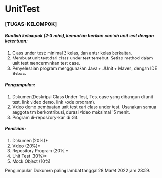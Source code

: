 # UnitTest 

### [TUGAS-KELOMPOK]

##### Buatlah kelompok (2-3 mhs), kemudian berikan contoh unit test dengan ketentuan:
1. Class under test: minimal 2 kelas, dan antar kelas berkaitan.
2. Membuat unit test dari class under test tersebut. Setiap method dalam unit test mencerminkan test case.
3. Penyelesaian program menggunakan Java + JUnit + Maven, dengan IDE Bebas.

##### Pengumpulan:
1. Dokumen(Deskripsi Class Under Test, Test case yang dibangun di unit test, link video demo, link kode program).
2. Video demo pembuatan unit test dari class under test. Usahakan semua anggota tim berkontribusi, durasi video maksimal 15 menit.
3. Program di-repository-kan di Git.

##### Penilaian:
1. Dokumen (20%)*
2. Video (20%)*
3. Repository Program (20%)*
4. Unit Test (30%)*
5. Mock Object (10%)

Pengumpulan Dokumen paling lambat tanggal 28 Maret 2022 jam 23:59.
